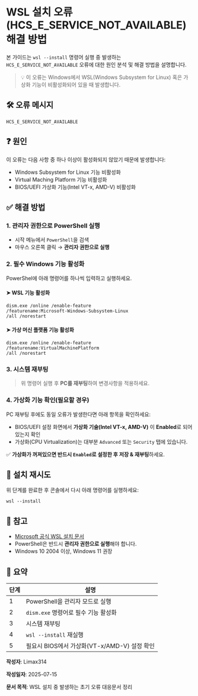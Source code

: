 ﻿# WSL 설치 오류(HCS_E_SERVICE_NOT_AVAILABLE) 해결 방법

본 가이드는 `wsl --install` 명령어 실행 중 발생하는
`HCS_E_SERVICE_NOT_AVAILABLE` 오류에 대한 원인 분석 및
해결 방법을 설명합니다.

> 💡 이 오류는 Windows에서 WSL(Windows Subsystem for Linux)
혹은 가상화 기능이 비활성화되어 있을 때 발생합니다.

## 🛠️ 오류 메시지

```
HCS_E_SERVICE_NOT_AVAILABLE
```

## ❓ 원인

이 오류는 다음 사항 중 하나 이상이 활성화되지 않았기 때문에
발생합니다:
  - Windows Subsystem for Linux 기능 비활성화
  - Virtual Maching Platform 기능 비활성화
  - BIOS/UEFI 가상화 기능(Intel VT-x, AMD-V) 비활성화

## ✅ 해결 방법

### 1. 관리자 권한으로 PowerShell 실행

- 시작 메뉴에서 `PowerShell`을 검색
- 마우스 오른쪽 클릭 → **관리자 권한으로 실행**

### 2. 필수 Windows 기능 활성화

PowerShel에 아래 명령어를 하나씩 입력하고 실행하세요.

#### ➤ WSL 기능 활성화

```
dism.exe /online /enable-feature
/featurename:Microsoft-Windows-Subsystem-Linux
/all /norestart
```

#### ➤ 가상 머신 플랫폼 기능 활성화

```
dism.exe /online /enable-feature
/featurename:VirtualMachinePlatform
/all /norestart
```

### 3. 시스템 재부팅

> 위 명령어 실행 후 **PC를 재부팅**하여 변경사항을 적용하세요.

### 4. 가상화 기능 확인(필요할 경우)

PC 재부팅 후에도 동일 오류가 발생한다면 아래 항목을 확인하세요:
- BIOS/UEFI 설정 화면에서 **가상화 기술(Intel VT-x, AMD-V)** 이
**Enabled**로 되어있는지 확인
- 가상화(CPU Virtualization)는 대부분 `Advanced` 또는
`Security` 탭에 있습니다.

✅ **가상화가 꺼져있으면 반드시 `Enabled`로 설정한 후 저장 &
재부팅**하세요.

## 🚀 설치 재시도

위 단계를 완료한 후 콘솔에서 다시 아래 명령어를 실행하세요:

```
wsl --install
```

## 📎 참고

- [Microsoft 공식 WSL 설치 문서](https://learn.microsoft.com/ko-kr/windows/wsl/install)
- PowerShell은 반드시 **관리자 권한으로 실행**해야 합니다.
- Windows 10 2004 이상, Windows 11 권장

## 📌 요약

| 단계 | 설명 |
|------|------|
| 1 | PowerShell을 관리자 모드로 실행 |
| 2 | `dism.exe` 명령어로 필수 기능 활성화 |
| 3 | 시스템 재부팅 |
| 4 | `wsl --install` 재실행 |
| 5 | 필요시 BIOS에서 가상화(VT-x/AMD-V) 설정 확인 |


**작성자**: Limax314

**작성일자**: 2025-07-15

**문서 목적**: WSL 설치 중 발생하는 초기 오류 대응문서 정리